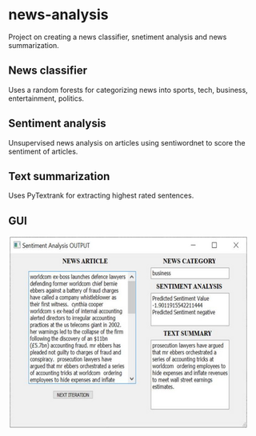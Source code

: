 # news-analysis
Project on creating a news classifier, snetiment analysis and news summarization.

## News classifier
Uses a random forests for categorizing news into sports, tech, business, entertainment, politics.

## Sentiment analysis
Unsupervised news analysis on articles using sentiwordnet to score the sentiment of articles.

## Text summarization
Uses PyTextrank for extracting highest rated sentences.

## GUI
![alt text](https://github.com/saty101/news-analysis/blob/master/GUI_image.PNG?raw=true)
